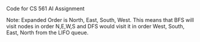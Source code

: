 Code for CS 561 AI Assignment

Note:
Expanded Order is North, East, South, West. This means that BFS will visit nodes in order N,E,W,S and DFS would visit it in order West, South, East, North from the LIFO queue.